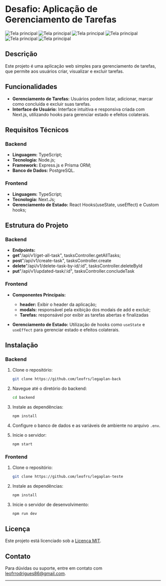 # Desafio: Aplicação de Gerenciamento de Tarefas

![Tela principal](/assets/desktop1.png)
![Tela principal](/assets/desktop2.png)
![Tela principal](/assets/desktop3.png)
![Tela principal](/assets/mobile1.png)
![Tela principal](/assets/mobile2.png)
![Tela principal](/assets/mobile3.png)

## Descrição

Este projeto é uma aplicação web simples para gerenciamento de tarefas, que permite aos usuários criar, visualizar e excluir tarefas.

## Funcionalidades

-   **Gerenciamento de Tarefas:** Usuários podem listar, adicionar, marcar como concluída e excluir suas tarefas.
-   **Interface de Usuário:** Interface intuitiva e responsiva criada com Next.js, utilizando hooks para gerenciar estado e efeitos colaterais.

## Requisitos Técnicos

### Backend

-   **Linguagem:** TypeScript;
-   **Tecnologia:** Node.js;
-   **Framework:** Express.js e Prisma ORM;
-   **Banco de Dados:** PostgreSQL.

### Frontend

-   **Linguagem:** TypeScript;
-   **Tecnologia:** Next.Js;
-   **Gerenciamento de Estado:** React Hooks(useState, useEffect) e Custom hooks;

## Estrutura do Projeto

### Backend

-   **Endpoints:**
-   **get**"/api/v1/get-all-task", tasksController.getAllTasks;
-   **post**"/api/v1/create-task", tasksController.create
-   **delete**"/api/v1/delete-task-by-id/:id", tasksController.deleteById
-   **put**"/api/v1/updated-task/:id", tasksController.concludeTask

### Frontend

-   **Componentes Principais:**

    -   **header:** Exibir o header da aplicação;
    -   **modals:** responsável pela exibição dos modais de add e excluir;
    -   **Tarefas:** responsável por exibir as tarefas abertas e finalizadas

-   **Gerenciamento de Estado:** Utilização de hooks como `useState` e `useEffect` para gerenciar estado e efeitos colaterais.

## Instalação

### Backend

1. Clone o repositório:

    ```bash
    git clone https://github.com/leofrs/legaplan-back
    ```

2. Navegue até o diretório do backend:

    ```bash
    cd backend
    ```

3. Instale as dependências:

    ```bash
    npm install
    ```

4. Configure o banco de dados e as variáveis de ambiente no arquivo `.env`.

5. Inicie o servidor:

    ```bash
    npm start
    ```

### Frontend

1. Clone o repositório:

    ```bash
    git clone https://github.com/leofrs/legaplan-teste
    ```

2. Instale as dependências:

    ```bash
    npm install
    ```

3. Inicie o servidor de desenvolvimento:

    ```bash
    npm run dev
    ```

## Licença

Este projeto está licenciado sob a [Licença MIT](LICENSE).

## Contato

Para dúvidas ou suporte, entre em contato com [leofrrodrigues86@gmail.com](mailto:leofrrodrigues86@gmail.com).

---
